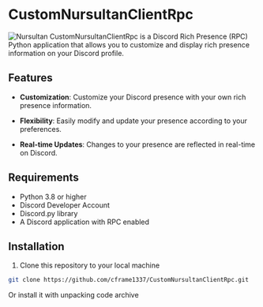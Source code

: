 # CustomNursultanClientRpc
![Nursultan](https://repository-images.githubusercontent.com/782477293/1b1cab98-122e-4171-8f6a-2ec83a077d3d)
CustomNursultanClientRpc is a Discord Rich Presence (RPC) Python application that allows you to customize and display rich presence information on your Discord profile.

## Features

- **Customization**: Customize your Discord presence with your own rich presence information.

- **Flexibility**: Easily modify and update your presence according to your preferences.

- **Real-time Updates**: Changes to your presence are reflected in real-time on Discord.

## Requirements

- Python 3.8 or higher
- Discord Developer Account
- Discord.py library
- A Discord application with RPC enabled

## Installation

1. Clone this repository to your local machine

```bash
git clone https://github.com/cframe1337/CustomNursultanClientRpc.git
```
Or install it with unpacking code archive
